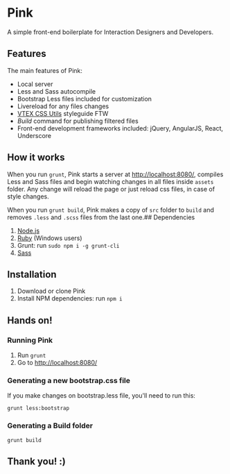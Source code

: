 # Pink

A simple front-end boilerplate for Interaction Designers and Developers.

## Features

The main features of Pink:

*   Local server
*   Less and Sass autocompile
*   Bootstrap Less files included for customization
*   Livereload for any files changes
*   [VTEX CSS Utils](https://github.com/vtex-apps/css-utils) styleguide FTW
*   _Build_ command for publishing filtered files
*   Front-end development frameworks included: jQuery, AngularJS, React, Underscore

## How it works

When you run `grunt`, Pink starts a server at [http://localhost:8080/](http://localhost:8080/), compiles Less and Sass files and begin watching changes in all files inside `assets` folder. Any change will reload the page or just reload css files, in case of style changes.

When you run `grunt build`, Pink makes a copy of `src` folder to `build` and removes `.less` and `.scss` files from the last one.## Dependencies

1.  [Node.js](http://nodejs.org/download)
2.  [Ruby](http://rubyinstaller.org/downloads) (Windows users)
3.  Grunt: run `sudo npm i -g grunt-cli`
4.  [Sass](http://sass-lang.com/install)

## Installation

1.  Download or clone Pink
2.  Install NPM dependencies: run `npm i`

## Hands on!

### Running Pink

1.  Run `grunt`
2.  Go to [http://localhost:8080/](http://localhost:8080/)

### Generating a new bootstrap.css file

If you make changes on bootstrap.less file, you'll need to run this:

````
grunt less:bootstrap
````

### Generating a Build folder

````
grunt build
````

## Thank you! :)
